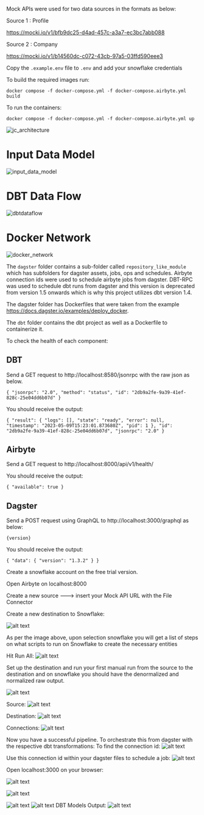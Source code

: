 Mock APIs were used for two data sources in the formats as below:

Source 1 : Profile

https://mocki.io/v1/bfb9dc25-d4ad-457c-a3a7-ec3bc7abb088

Source 2 : Company

https://mocki.io/v1/b14560dc-c072-43cb-97a5-03ffd590eee3

Copy the `.example.env` file to `.env` and add your snowflake credentials

To build the required images run:

`docker compose -f docker-compose.yml -f docker-compose.airbyte.yml build`

To run the containers:

`docker compose -f docker-compose.yml -f docker-compose.airbyte.yml up`

![jc_architecture](https://github.com/sharanair29/ELT_Project/assets/94154731/72b43cdf-c410-4abc-93a7-f5a77b38bbb3)

# Input Data Model 
![input_data_model](https://github.com/sharanair29/ELT_Project/assets/94154731/f09ee2d9-b2fe-4a3d-8775-249dd4f747e6)

# DBT Data Flow
![dbtdataflow](https://github.com/sharanair29/ELT_Project/assets/94154731/94c4f7fa-bd12-4f23-bfa1-13d04e5dd734)

# Docker Network
![docker_network](https://github.com/sharanair29/ELT_Project/assets/94154731/ac0c5107-40b1-4b8f-841d-3da5256f3957)


The `dagster` folder contains a sub-folder called `repository_like_module` which has subfolders for dagster assets, jobs, ops and schedules. Airbyte connection ids were used to schedule airbyte jobs from dagster. DBT-RPC was used to schedule dbt runs from dagster and this version is deprecated from version 1.5 onwards which is why this project utilizes dbt version 1.4.

The dagster folder has Dockerfiles that were taken from the example https://docs.dagster.io/examples/deploy_docker.

The `dbt` folder contains the dbt project as well as a Dockerfile to containerize it.

To check the health of each component:

## DBT

Send a GET request to http://localhost:8580/jsonrpc with the raw json as below.


`
{
    "jsonrpc": "2.0",
    "method": "status",
    "id": "2db9a2fe-9a39-41ef-828c-25e04dd6b07d"
}
`

You should receive the output:

`
{
    "result": {
        "logs": [],
        "state": "ready",
        "error": null,
        "timestamp": "2023-05-09T15:23:01.873680Z",
        "pid": 1
    },
    "id": "2db9a2fe-9a39-41ef-828c-25e04dd6b07d",
    "jsonrpc": "2.0"
}
`

## Airbyte

Send a GET request to http://localhost:8000/api/v1/health/

You should receive the output:

`
{
    "available": true
}
`

## Dagster

Send a POST request using GraphQL to http://localhost:3000/graphql as below:

`{version}`

You should receive the output:

`
{
    "data": {
        "version": "1.3.2"
    }
}
`

Create a snowflake account on the free trial version. 

Open Airbyte on localhost:8000

Create a new source ---> insert your Mock API URL with the File Connector

Create a new destination to Snowflake:

![alt text](image.png)

As per the image above, upon selection snowflake you will get a list of steps on what scripts to run on Snowflake to create the necessary entities

Hit Run All:
![alt text](image-1.png)

Set up the destination and run your first manual run from the source to the destination and on snowflake you should have the denormalized and normalized raw output.

![alt text](image-19.png)

Source:
![alt text](image-20.png)


Destination:
![alt text](image-21.png)

Connections:
![alt text](image-22.png)


Now you have a successful pipeline. To orchestrate this from dagster with the respective dbt transformations: 
To find the connection id:
![alt text](image-11.png)

Use this connection id within your dagster files to schedule a job:
![alt text](image-12.png)

Open localhost:3000 on your browser:

![alt text](image-13.png)

![alt text](image-14.png)


![alt text](image-15.png)
![alt text](image-18.png)
DBT Models Output:
![alt text](image-17.png)